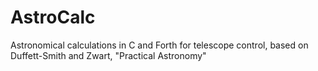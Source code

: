 # AstroCalc
Astronomical calculations in C and Forth for telescope control, based on Duffett-Smith and Zwart, "Practical Astronomy"
